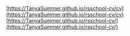 [https://TanyaSummer.github.io/rsschool-cv/cv](https://TanyaSummer.github.io/rsschool-cv/cv)  
[https://TanyaSummer.github.io/rsschool-cv/](https://TanyaSummer.github.io/rsschool-cv/)
